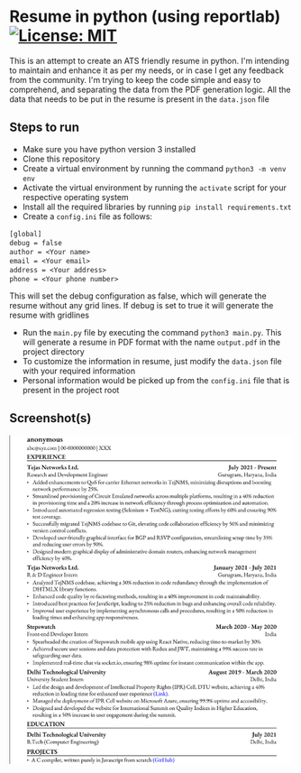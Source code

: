 # Resume in python (using reportlab) [![License: MIT](https://img.shields.io/badge/License-MIT-yellow.svg)](https://opensource.org/licenses/MIT)

This is an attempt to create an ATS friendly resume in python. I'm intending to maintain and enhance it as per my needs, or in case I get any feedback from the community. I'm trying to keep the code simple and easy to comprehend, and separating the data from the PDF generation logic. All the data that needs to be put in the resume is present in the ```data.json``` file

## Steps to run
- Make sure you have python version 3 installed
- Clone this repository
- Create a virtual environment by running the command ```python3 -m venv env```
- Activate the virtual environment by running the ```activate``` script for your respective operating system 
- Install all the required libraries by running ```pip install requirements.txt```
- Create a ```config.ini``` file as follows:

```
[global]
debug = false
author = <Your name>
email = <Your email>
address = <Your address>
phone = <Your phone number>
```
This will set the debug configuration as false, which will generate the resume without any grid lines. If debug is set to true it will generate the resume with gridlines
- Run the ```main.py``` file by executing the command ```python3 main.py```. This will generate a resume in PDF format with the name ```output.pdf``` in the project directory
- To customize the information in resume, just modify the ```data.json``` file with your required information
- Personal information would be picked up from the ```config.ini``` file that is present in the project root

## Screenshot(s)
![Generated resume](./res/screenshots/output.png)